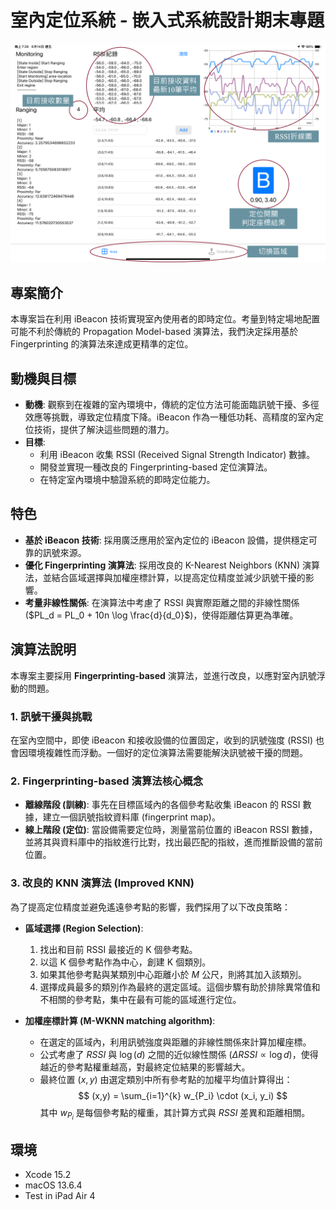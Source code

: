 # 室內定位系統 - 嵌入式系統設計期末專題
![image](https://github.com/kerry96164/iBeacon-Localization/blob/main/app_layout.png)
## 專案簡介
本專案旨在利用 iBeacon 技術實現室內使用者的即時定位。考量到特定場地配置可能不利於傳統的 Propagation Model-based 演算法，我們決定採用基於 Fingerprinting 的演算法來達成更精準的定位。

## 動機與目標
* **動機**: 觀察到在複雜的室內環境中，傳統的定位方法可能面臨訊號干擾、多徑效應等挑戰，導致定位精度下降。iBeacon 作為一種低功耗、高精度的室內定位技術，提供了解決這些問題的潛力。
* **目標**:
    * 利用 iBeacon 收集 RSSI (Received Signal Strength Indicator) 數據。
    * 開發並實現一種改良的 Fingerprinting-based 定位演算法。
    * 在特定室內環境中驗證系統的即時定位能力。

## 特色
* **基於 iBeacon 技術**: 採用廣泛應用於室內定位的 iBeacon 設備，提供穩定可靠的訊號來源。
* **優化 Fingerprinting 演算法**: 採用改良的 K-Nearest Neighbors (KNN) 演算法，並結合區域選擇與加權座標計算，以提高定位精度並減少訊號干擾的影響。
* **考量非線性關係**: 在演算法中考慮了 RSSI 與實際距離之間的非線性關係 ($PL_d = PL_0 + 10n \log \frac{d}{d_0}$)，使得距離估算更為準確。

## 演算法說明

本專案主要採用 **Fingerprinting-based** 演算法，並進行改良，以應對室內訊號浮動的問題。

### 1. 訊號干擾與挑戰
在室內空間中，即使 iBeacon 和接收設備的位置固定，收到的訊號強度 (RSSI) 也會因環境複雜性而浮動。一個好的定位演算法需要能解決訊號被干擾的問題。

### 2. Fingerprinting-based 演算法核心概念
* **離線階段 (訓練)**: 事先在目標區域內的各個參考點收集 iBeacon 的 RSSI 數據，建立一個訊號指紋資料庫 (fingerprint map)。
* **線上階段 (定位)**: 當設備需要定位時，測量當前位置的 iBeacon RSSI 數據，並將其與資料庫中的指紋進行比對，找出最匹配的指紋，進而推斷設備的當前位置。

### 3. 改良的 KNN 演算法 (Improved KNN)
為了提高定位精度並避免遙遠參考點的影響，我們採用了以下改良策略：

* **區域選擇 (Region Selection)**:
    1.  找出和目前 RSSI 最接近的 K 個參考點。
    2.  以這 K 個參考點作為中心，創建 K 個類別。
    3.  如果其他參考點與某類別中心距離小於 $M$ 公尺，則將其加入該類別。
    4.  選擇成員最多的類別作為最終的選定區域。這個步驟有助於排除異常值和不相關的參考點，集中在最有可能的區域進行定位。

* **加權座標計算 (M-WKNN matching algorithm)**:
    * 在選定的區域內，利用訊號強度與距離的非線性關係來計算加權座標。
    * 公式考慮了 $RSSI$ 與 $\log(d)$ 之間的近似線性關係 ($\Delta RSSI \propto \log d$)，使得越近的參考點權重越高，對最終定位結果的影響越大。
    * 最終位置 $(x, y)$ 由選定類別中所有參考點的加權平均值計算得出：
        $$ (x,y) = \sum_{i=1}^{k} w_{P_i} \cdot (x_i, y_i) $$
        其中 $w_{P_i}$ 是每個參考點的權重，其計算方式與 $RSSI$ 差異和距離相關。

## 環境
* Xcode 15.2
* macOS 13.6.4
* Test in iPad Air 4
